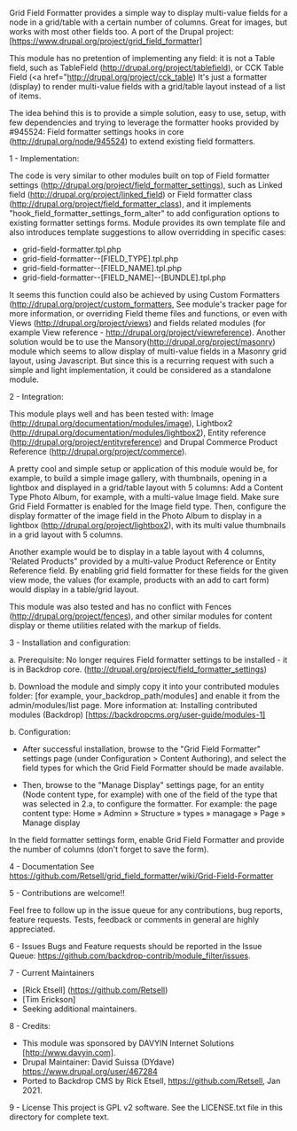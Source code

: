 Grid Field Formatter provides a simple way to display multi-value fields for 
a node in a grid/table with a certain number of columns. Great for images, 
but works with most other fields too. A port of the Drupal project:
[https://www.drupal.org/project/grid_field_formatter]

This module has no pretention of implementing any field: it is not a Table
field, such as TableField (http://drupal.org/project/tablefield), or CCK Table
Field (<a href="http://drupal.org/project/cck_table)
It's just a formatter (display) to render multi-value fields with a grid/table
layout instead of a list of items.

The idea behind this is to provide a simple solution, easy to use, setup, with
few dependencies and trying to leverage the formatter hooks provided by
#945524: Field formatter settings hooks in core (http://drupal.org/node/945524)
to extend existing field formatters.

1 - Implementation:

The code is very similar to other modules built on top of Field formatter
settings (http://drupal.org/project/field_formatter_settings), such as Linked
field (http://drupal.org/project/linked_field) or Field formatter class
(http://drupal.org/project/field_formatter_class), and it implements
"hook_field_formatter_settings_form_alter" to add configuration options to
existing formatter settings forms. Module provides its own template file and
also introduces template suggestions to allow overridding in specific cases:
- grid-field-formatter.tpl.php
- grid-field-formatter--[FIELD_TYPE].tpl.php
- grid-field-formatter--[FIELD_NAME].tpl.php
- grid-field-formatter--[FIELD_NAME]--[BUNDLE].tpl.php

It seems this function could also be achieved by using Custom Formatters
(http://drupal.org/project/custom_formatters, See module's tracker page for
more information, or overriding Field theme files and functions, or even with
Views (http://drupal.org/project/views) and fields related modules (for example
View reference - http://drupal.org/project/viewreference).
Another solution would be to use the Mansory(http://drupal.org/project/masonry)
module which seems to allow display of multi-value fields in a Masonry grid
layout, using Javascript.
But since this is a recurring request with such a simple and light
implementation, it could be considered as a standalone module.


2 - Integration:

This module plays well and has been tested with:
Image (http://drupal.org/documentation/modules/image), Lightbox2
(http://drupal.org/documentation/modules/lightbox2), Entity reference
(http://drupal.org/project/entityreference) and Drupal Commerce Product
Reference (http://drupal.org/project/commerce).

A pretty cool and simple setup or application of this module would be, for
example, to build a simple image gallery, with thumbnails, opening in a
lightbox and displayed in a grid/table layout with 5 columns:
Add a Content Type Photo Album, for example, with a multi-value Image field.
Make sure Grid Field Formatter is enabled for the Image field type. Then,
configure the display formatter of the image field in the Photo Album to
display in a lightbox (http://drupal.org/project/lightbox2), with its multi
value thumbnails in a grid layout with 5 columns.

Another example would be to display in a table layout with 4 columns, 'Related
Products" provided by a multi-value Product Reference or Entity Reference
field. By enabling grid field formatter for these fields for the given view
mode, the values (for example, products with an add to cart form) would display
in a table/grid layout.

This module was also tested and has no conflict with Fences
(http://drupal.org/project/fences), and other similar modules for content
display or theme utilities related with the markup of fields.


3 - Installation and configuration:

a. Prerequisite: 
No longer requires Field formatter settings to be installed - it is in Backdrop core.
(http://drupal.org/project/field_formatter_settings)

b. Download the module and simply copy it into your contributed modules folder:
[for example, your_backdrop_path/modules] and enable it from the
admin/modules/list page.
More information at: Installing contributed modules (Backdrop)
[https://backdropcms.org/user-guide/modules-1]

b. Configuration:
- After successful installation, browse to the "Grid Field Formatter" settings
page (under Configuration > Content Authoring), and select the field types for which the
Grid Field Formatter should be made available.

- Then, browse to the "Manage Display" settings page, for an entity (Node
content type, for example) with one of the field of the type that was selected
in 2.a, to configure the formatter.
For example: the page content type:
Home » Adminn » Structure » types » managage » Page » Manage display

In the field formatter settings form, enable Grid Field Formatter and provide
the number of columns (don't forget to save the form).

4 - Documentation
See https://github.com/Retsell/grid_field_formatter/wiki/Grid-Field-Formatter

5 - Contributions are welcome!!

Feel free to follow up in the issue queue for any contributions, bug reports,
feature requests.
Tests, feedback or comments in general are highly appreciated.

6 - Issues
Bugs and Feature requests should be reported in the Issue Queue: https://github.com/backdrop-contrib/module_filter/issues.

7 - Current Maintainers
- [Rick Etsell] (https://github.com/Retsell) 
- [Tim Erickson]
- Seeking additional maintainers.

8 - Credits:
- This module was sponsored by DAVYIN Internet Solutions [http://www.davyin.com].
- Drupal Maintainer: David Suissa (DYdave) https://www.drupal.org/user/467284
- Ported to Backdrop CMS by Rick Etsell, https://github.com/Retsell, Jan 2021.

9 - License
This project is GPL v2 software. See the LICENSE.txt file in this directory for complete text.
